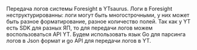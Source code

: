 Передача логов системы Foresight в YTsaurus.
Логи в Foresight неструктурированны: логи могут быть многострочными, у них может быть разное форматирование, разное количество полей.
Так как у YT есть SDK для разных ЯП, то для передачи логов можем воспользоваться API YT. Будем использовать язык Go для парсинга логов в Json формат и go API для передачи логов в YT.
